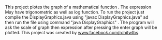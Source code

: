 This project plotes the graph of a mathematical function . The expression May have trigonometric as well as log function. To run the project just compile the DisplayGraphics.java using "javac DisplayGraphics.java" ad then run the file using command "java DisplayGraphics" . 
The program will ask the scale of graph then expression after pressing the enter graph will be plotted.
This project was created by www.facebook.com/rohitwtbs
  

